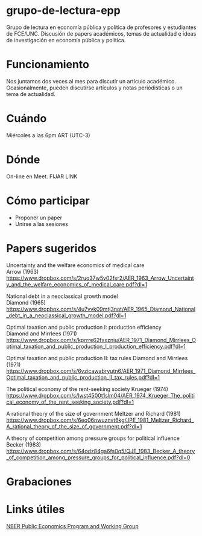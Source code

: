 # grupo-de-lectura-epp
Grupo de lectura en economía pública y política de profesores y estudiantes de FCE/UNC. Discusión de papers académicos, temas de actualidad e ideas de investigación en economía pública y política. 

# Funcionamiento
Nos juntamos dos veces al mes para discutir un artículo académico. Ocasionalmente, pueden discutirse artículos y notas periódisticas o un tema de actualidad.  

# Cuándo
Miércoles a las 6pm ART (UTC-3)

# Dónde
On-line en Meet. FIJAR LINK

# Cómo participar
- Proponer un paper
- Unirse a las sesiones

# Papers sugeridos

Uncertainty and the welfare economics of medical care   
Arrow (1963)  
https://www.dropbox.com/s/2ruo37w5v02fsr2/AER_1963_Arrow_Uncertainty_and_the_welfare_economics_of_medical_care.pdf?dl=1  

National debt in a neoclassical growth model  
Diamond (1965)   
https://www.dropbox.com/s/4u7vvk09mtj3not/AER_1965_Diamond_National_debt_in_a_neoclassical_growth_model.pdf?dl=1  

Optimal taxation and public production I: production efficiency   
Diamond and Mirrlees (1971)  
https://www.dropbox.com/s/kprrre62fxxzniu/AER_1971_Diamond_Mirrlees_Optimal_taxation_and_public_production_I_production_efficiency.pdf?dl=1  

Optimal taxation and public production II: tax rules 
Diamond and Mirrlees (1971)  
https://www.dropbox.com/s/6vzicawabryutn6/AER_1971_Diamond_Mirrlees_Optimal_taxation_and_public_production_II_tax_rules.pdf?dl=1  

The political economy of the rent-seeking society 
Krueger (1974)  
https://www.dropbox.com/s/lwst4500t1slm04/AER_1974_Krueger_The_political_economy_of_the_rent_seeking_society.pdf?dl=1  

A rational theory of the size of government 
Meltzer and Richard (1981)  
https://www.dropbox.com/s/6eo06nwuznvt6kg/JPE_1981_Meltzer_Richard_A_rational_theory_of_the_size_of_government.pdf?dl=1  

A theory of competition among pressure groups for political influence  
Becker (1983)  
https://www.dropbox.com/s/64odz84ga6fs0q5/QJE_1983_Becker_A_theory_of_competition_among_pressure_groups_for_political_influence.pdf?dl=0  

# Grabaciones

# Links útiles

[NBER Public Economics Program and Working Group](https://www.nber.org/programs-projects/programs-working-groups/public-economics)  
